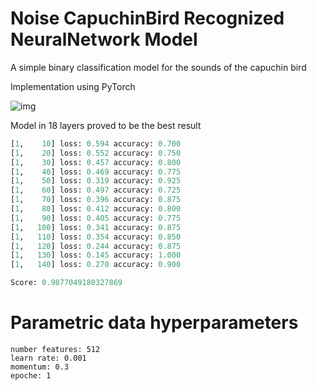 # Noise CapuchinBird Recognized NeuralNetwork Model

A simple binary classification model for the sounds of the capuchin bird

Implementation using PyTorch

![img](https://i.imgur.com/uWP142C.jpg)

Model in 18 layers proved to be the best result
```Python
[1,    10] loss: 0.594 accuracy: 0.700
[1,    20] loss: 0.552 accuracy: 0.750
[1,    30] loss: 0.457 accuracy: 0.800
[1,    40] loss: 0.469 accuracy: 0.775
[1,    50] loss: 0.319 accuracy: 0.925
[1,    60] loss: 0.497 accuracy: 0.725
[1,    70] loss: 0.396 accuracy: 0.875
[1,    80] loss: 0.412 accuracy: 0.800
[1,    90] loss: 0.405 accuracy: 0.775
[1,   100] loss: 0.341 accuracy: 0.875
[1,   110] loss: 0.354 accuracy: 0.850
[1,   120] loss: 0.244 accuracy: 0.875
[1,   130] loss: 0.145 accuracy: 1.000
[1,   140] loss: 0.270 accuracy: 0.900

Score: 0.9877049180327869
```
# Parametric data hyperparameters
```
number features: 512
learn rate: 0.001
momentum: 0.3
epoche: 1
```
